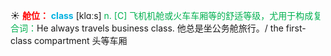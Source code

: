 ☀ <font color="red">**舱位：**</font>
<font color="sky blue">**class**</font> [klɑːs] 
<font color="#00b050">n. [C] 飞机机舱或火车车厢等的舒适等级，尤用于构成复合词：</font>He always travels business class. 他总是坐公务舱旅行。/ the first-class compartment 头等车厢
